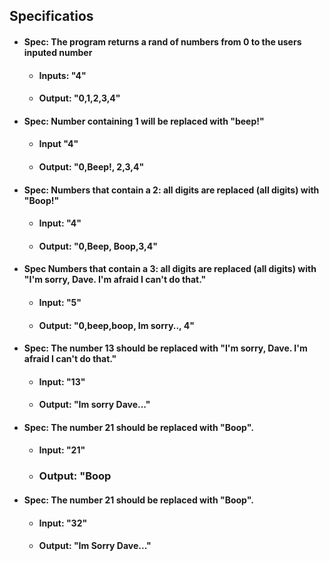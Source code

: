 ## Specificatios

* #### Spec: The program returns a rand of numbers from 0 to the users inputed number
    * #### Inputs:  "4"
    * #### Output: "0,1,2,3,4"

* #### Spec: Number containing 1 will be replaced with "beep!"
    * #### Input "4"
    * #### Output: "0,Beep!, 2,3,4"
* #### Spec: Numbers that contain a 2: all digits are replaced (all digits) with "Boop!"
    * #### Input: "4"
    * #### Output: "0,Beep, Boop,3,4"
* #### Spec Numbers that contain a 3: all digits are replaced (all digits) with "I'm sorry, Dave. I'm afraid I can't do that."
    * #### Input: "5"
    * #### Output: "0,beep,boop, Im sorry.., 4"
* #### Spec: The number 13 should be replaced with "I'm sorry, Dave. I'm afraid I can't do that."
    * #### Input: "13"
    * #### Output: "Im sorry Dave..."
* #### Spec: The number 21 should be replaced with "Boop".
    * #### Input: "21"
    * ### Output: "Boop
* #### Spec: The number 21 should be replaced with "Boop".
    * #### Input: "32"
    * #### Output: "Im Sorry Dave..."
